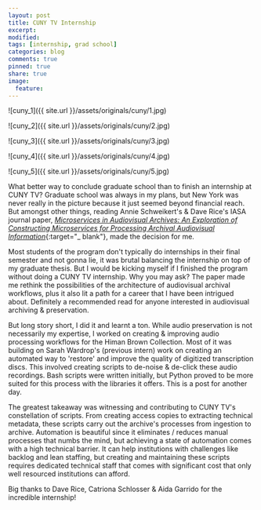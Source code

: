 ```yaml
---
layout: post
title: CUNY TV Internship
excerpt:
modified:
tags: [internship, grad school]
categories: blog
comments: true
pinned: true
share: true
image:
  feature:
---
```


![cuny_1]({{ site.url }}/assets/originals/cuny/1.jpg)

![cuny_2]({{ site.url }}/assets/originals/cuny/2.jpg)

![cuny_3]({{ site.url }}/assets/originals/cuny/3.jpg)

![cuny_4]({{ site.url }}/assets/originals/cuny/4.jpg)

![cuny_5]({{ site.url }}/assets/originals/cuny/5.jpg)

What better way to conclude graduate school than to finish an internship at CUNY TV? Graduate school was always in my plans, but New York was never really in the picture because it just seemed beyond financial reach. But amongst other things, reading Annie Schweikert's & Dave Rice's IASA journal paper, [_Microservices in Audiovisual Archives: An Exploration of Constructing Microservices for Processing Archival Audiovisual Information_](https://journal.iasa-web.org/index.php/pubs/article/view/70){:target="\_ blank"}, made the decision for me.

Most students of the program don't typically do internships in their final semester and not gonna lie, it was brutal balancing the internship on top of my graduate thesis. But I would be kicking myself if I finished the program without doing a CUNY TV internship. Why you may ask? The paper made me rethink the possibilities of the architecture of audiovisual archival workflows, plus it also lit a path for a career that I have been intrigued about. Definitely a recommended read for anyone interested in audiovisual archiving & preservation.

But long story short, I did it and learnt a ton. While audio preservation is not necessarily my expertise, I worked on creating & improving audio processing workflows for the Himan Brown Collection. Most of it was building on Sarah Wardrop's (previous intern) work on creating an automated way to 'restore' and improve the quality of digitized transcription discs. This involved creating scripts to de-noise & de-click these audio recordings. Bash scripts were written initially, but Python proved to be more suited for this process with the libraries it offers. This is a post for another day.

The greatest takeaway was witnessing and contributing to CUNY TV's constellation of scripts. From creating access copies to extracting technical metadata, these scripts carry out the archive's processes from ingestion to archive. Automation is beautiful since it eliminates / reduces manual processes that numbs the mind, but achieving a state of automation comes with a high technical barrier. It can help institutions with challenges like backlog and lean staffing, but creating and maintaining these scripts requires dedicated technical staff that comes with significant cost that only well resourced institutions can afford.

Big thanks to Dave Rice, Catriona Schlosser & Aida Garrido for the incredible internship!
